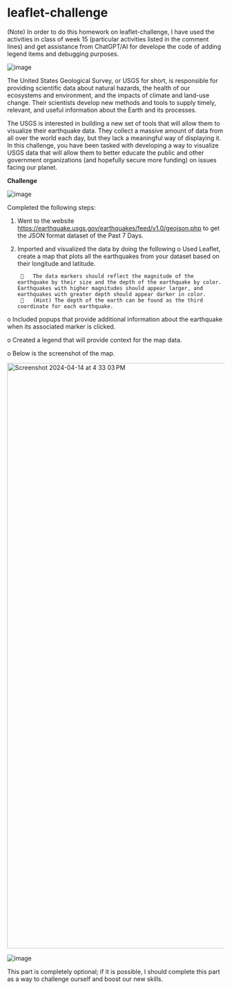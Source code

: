 # leaflet-challenge
(Note) In order to do this homework on leaflet-challenge, I have used the activities in class of week 15 (particular activities listed in the comment lines) and get assistance from ChatGPT/AI for develope the code of adding legend items and debugging purposes.

![image](https://github.com/hatkiet/leaflet-challenge/assets/154276115/1c03162b-9bec-4315-befa-5fd07986cb76)

The United States Geological Survey, or USGS for short, is responsible for providing scientific data about natural hazards, the health of our ecosystems and environment, and the impacts of climate and land-use change. Their scientists develop new methods and tools to supply timely, relevant, and useful information about the Earth and its processes.


The USGS is interested in building a new set of tools that will allow them to visualize their earthquake data. They collect a massive amount of data from all over the world each day, but they lack a meaningful way of displaying it. In this challenge, you have been tasked with developing a way to visualize USGS data that will allow them to better educate the public and other government organizations (and hopefully secure more funding) on issues facing our planet.

**Challenge**

![image](https://github.com/hatkiet/leaflet-challenge/assets/154276115/42f85bc7-4591-41c5-a25e-b732b11f064f)

Completed the following steps: 

1. Went to the website https://earthquake.usgs.gov/earthquakes/feed/v1.0/geojson.php to get the JSON format dataset of the Past 7 Days.

2. Imported and visualized the data by doing the following
   o	Used Leaflet, create a map that plots all the earthquakes from your dataset based on their longitude and latitude.
   
        	The data markers should reflect the magnitude of the earthquake by their size and the depth of the earthquake by color. Earthquakes with higher magnitudes should appear larger, and earthquakes with greater depth should appear darker in color.
        	(Hint) The depth of the earth can be found as the third coordinate for each earthquake.

  o	Included popups that provide additional information about the earthquake when its associated marker is clicked.

  o	Created a legend that will provide context for the map data.
  
  o	Below is the screenshot of the map.

<img width="1357" alt="Screenshot 2024-04-14 at 4 33 03 PM" src="https://github.com/hatkiet/leaflet-challenge/assets/154276115/3461755c-1d3b-4c1e-8e34-2f223b60aaeb">


 ![image](https://github.com/hatkiet/leaflet-challenge/assets/154276115/add8365e-e550-4fce-9886-effa31af6ce5)

This part is completely optional; if it is possible, I should complete this part as a way to challenge ourself and boost our new skills.



